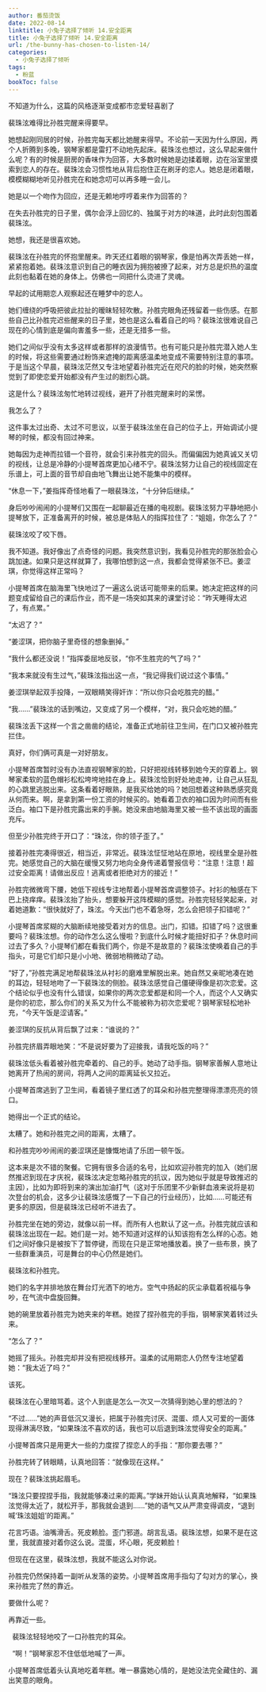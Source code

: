 ```yaml
---
author: 番茄烫饭
date: 2022-08-14
linktitle: 小兔子选择了倾听 14.安全距离
title: 小兔子选择了倾听 14.安全距离
url: /the-bunny-has-chosen-to-listen-14/
categories:
  - 小兔子选择了倾听
tags:
  - 粉蓝
bookToc: false
---
```


不知道为什么，这篇的风格逐渐变成都市恋爱轻喜剧了

<!--more-->






裴珠泫难得比孙胜完醒来得要早。

她想起刚同居的时候，孙胜完每天都比她醒来得早。不论前一天因为什么原因，两个人折腾到多晚，钢琴家都是雷打不动地先起床。裴珠泫也想过，这么早起来做什么呢？有的时候是厨房的香味作为回答，大多数时候她是边揉着眼，边在浴室里摸索到恋人的存在。裴珠泫会习惯性地从背后抱住正在刷牙的恋人。她总是闭着眼，模模糊糊地听见孙胜完在和她念叨可以再多睡一会儿。

她是以一个吻作为回应，还是无赖地哼哼着来作为回答的？

在失去孙胜完的日子里，偶尔会浮上回忆的、独属于对方的味道，此时此刻包围着裴珠泫。

她想，我还是很喜欢她。

裴珠泫在孙胜完的怀抱里醒来。昨天还红着眼的钢琴家，像是怕再次弄丢她一样，紧紧抱着她。裴珠泫意识到自己的睡衣因为拥抱被撩了起来，对方总是炽热的温度此刻也黏着在她的身体上。仿佛也一同把什么烫进了灵魂。

早起的试用期恋人观察起还在睡梦中的恋人。

她们缠绕的呼吸把彼此拉扯的暧昧轻轻吹散。孙胜完眼角还残留着一些伤感。在那些自己比孙胜完迟些醒来的日子里，她也是这么看着自己的吗？裴珠泫很难说自己现在的心情到底是偏向害羞多一些，还是无措多一些。

她们之间似乎没有太多这样或者那样的浪漫情节。也有可能只是孙胜完潜入她人生的时候，将这些需要通过粉饰来遮掩的距离感温柔地变成不需要特别注意的事项。于是当这个早晨，裴珠泫茫然又专注地望着孙胜完近在咫尺的脸的时候，她突然察觉到了即使恋爱开始都没有产生过的剧烈心跳。

这是什么？裴珠泫匆忙地转过视线，避开了孙胜完醒来时的呆愣。

我怎么了？
 


这件事太过出奇、太过不可思议，以至于裴珠泫坐在自己的位子上，开始调试小提琴的时候，都没有回过神来。

她每因为走神而拉错一个音符，就会引来孙胜完的回头。而偏偏因为她真诚又关切的视线，让总是冷静的小提琴首席更加心绪不宁。裴珠泫努力让自己的视线固定在乐谱上，可上面的音节却自由地飞舞出让她不能集中的模样。

“休息一下，”姜指挥奇怪地看了一眼裴珠泫，“十分钟后继续。”

身后吵吵闹闹的小提琴们又围在一起聊最近在播的电视剧。裴珠泫努力平静地把小提琴放下，正准备离开的时候，被总是体贴人的指挥拉住了：“姐姐，你怎么了？”

裴珠泫咬了咬下唇。

我不知道。我好像出了点奇怪的问题。我突然意识到，我看见孙胜完的那张脸会心跳加速。如果只是这样就算了，我哪怕想到这一点，我都会觉得紧张不已。姜涩琪，你觉得这样正常吗？

小提琴首席在脑海里飞快地过了一遍这么说话可能带来的后果。她决定把这样的问题变成留给自己的课后作业，而不是一场突如其来的课堂讨论：“昨天睡得太迟了，有点累。”

“太迟了？”

“姜涩琪，把你脑子里奇怪的想象删掉。”

“我什么都还没说！”指挥委屈地反驳，“你不生胜完的气了吗？”

“我本来就没有生过气，”裴珠泫指出这一点，“我记得我们说过这个事情。”

姜涩琪举起双手投降，一双眼睛笑得奸诈：“所以你只会吃胜完的醋。”

“我……”裴珠泫的话到嘴边，又变成了另一个模样，“对，我只会吃她的醋。”

裴珠泫丢下这样一个言之凿凿的结论，准备正式地前往卫生间，在门口又被孙胜完拦住。

真好，你们俩可真是一对好朋友。

小提琴首席暂时没有办法直视钢琴家的脸，只好把视线转移到她今天的穿着上。钢琴家柔软的蓝色帽衫松松垮垮地挂在身上。裴珠泫恰到好处地走神，让自己从狂乱的心跳里逃脱出来。这条看着好眼熟，是我买给她的吗？她回想着这种熟悉感究竟从何而来。啊，是拿到第一份工资的时候买的。她看着卫衣的袖口因为时间而有些泛白。袖口下是孙胜完露出来的手腕。她没来由地脑海里又被一些不该出现的画面充斥。

但至少孙胜完终于开口了：“珠泫，你的领子歪了。”

接着孙胜完凑得很近，相当近，非常近。裴珠泫怔怔地站在原地，视线里全是孙胜完。她感觉自己的大脑在缓慢又努力地向全身传递着警报信号：“注意！注意！超过安全距离！请做出反应！逃离或者拒绝对方的接近！”

孙胜完微微弯下腰，她低下视线专注地帮着小提琴首席调整领子。衬衫的触感在下巴上挠痒痒。裴珠泫抬了抬头，想要躲开这阵模糊的感觉。孙胜完轻轻笑起来，对着她道歉：“很快就好了，珠泫。今天出门也不着急呀，怎么会把领子扣错呢？”

小提琴首席浆糊的大脑断续地接受着对方的信息。出门，扣错。扣错了吗？这很重要吗？裴珠泫想。你的动作怎么这么慢啦？到底什么时候才能扭好扣子？休息时间过去了多久？小提琴们都在看我们两个，你是不是故意的？裴珠泫使唤着自己的手指头，可是它们却只是小小地、微弱地稍微动了动。

“好了，”孙胜完满足地帮裴珠泫从衬衫的磨难里解脱出来。她自然又亲昵地凑在她的耳边，轻轻地吻了一下裴珠泫的侧脸。裴珠泫感觉自己僵硬得像是初次恋爱。这个结论似乎也没有什么错误，如果你的两次恋爱都是和同一个人，而这个人又确实是你的初恋，那么你们的关系又为什么不能被称为初次恋爱呢？钢琴家轻松地补充，“今天午饭是涩请客。”

姜涩琪的反抗从背后飘了过来：“谁说的？”

孙胜完挤眉弄眼地笑：“不是说好要为了迎接我，请我吃饭的吗？”

裴珠泫低头看着被孙胜完牵着的、自己的手。她动了动手指。钢琴家善解人意地让她离开了热闹的房间，将两人之间的距离延长又拉近。

小提琴首席逃到了卫生间，看着镜子里红透了的耳朵和孙胜完整理得漂漂亮亮的领口。

她得出一个正式的结论。

太糟了。她和孙胜完之间的距离，太糟了。
 


和孙胜完吵吵闹闹的姜涩琪还是慷慨地请了乐团一顿午饭。

这本来是次不错的聚餐。它拥有很多合适的名号，比如欢迎孙胜完的加入（她们居然推迟到现在才庆祝，裴珠泫决定忽略孙胜完的抗议，因为她似乎就是导致推迟的主因），比如为即将到来的演出加油打气（这对于乐团里不少新鲜血液来说将是初次登台的机会，这多少让裴珠泫感慨了一下自己的行业经历），比如……可能还有更多的原因，但是裴珠泫已经听不进去了。

孙胜完坐在她的旁边，就像以前一样。而所有人也默认了这一点。孙胜完就应该和裴珠泫出现在一起。她们是一对。她不知道对这样的认知该抱有怎么样的心态。她们之间好像只是被按下了暂停键，而现在只是正常地播放着。换了一些布景，换了一些群重演员，可是舞台的中心仍然是她们。

裴珠泫和孙胜完。

她们的名字并排地放在舞台灯光洒下的地方。空气中扬起的灰尘承载着祝福与争吵，在气流中盘旋回舞。

她的碗里放着孙胜完为她夹来的年糕。她捏了捏孙胜完的手指，钢琴家笑着转过头来。

“怎么了？”

她摇了摇头。孙胜完却并没有把视线移开。温柔的试用期恋人仍然专注地望着她：“我太近了吗？”

该死。

裴珠泫在心里暗骂着。这个人到底是怎么一次又一次猜得到她心里的想法的？

“不过……”她的声音低沉又漫长，把属于孙胜完讨厌、混蛋、烦人又可爱的一面体现得淋漓尽致，“如果珠泫不喜欢的话，我也可以后退到珠泫觉得安全的距离。”

小提琴首席只是用更大一些的力度捏了捏恋人的手指：“那你要去哪？”

孙胜完转了转眼睛，认真地回答：“就像现在这样。”

现在？裴珠泫挑起眉毛。

“珠泫只要捏捏手指，我就能够凑过来的距离。”学妹开始认认真真地解释，“如果珠泫觉得太近了，就松开手，那我就会退到……”她的语气又从严肃变得调皮，“退到喊‘珠泫姐姐’的距离。”

花言巧语。油嘴滑舌。死皮赖脸。歪门邪道。胡言乱语。裴珠泫想，如果不是在这里，我就直接对着你这么说。混蛋，坏心眼，死皮赖脸！

但现在在这里，裴珠泫想，我就不能这么对你说。

孙胜完仍然保持着一副听从发落的姿势。小提琴首席用手指勾了勾对方的掌心，换来孙胜完了然的靠近。

要做什么呢？

再靠近一些。


 
裴珠泫轻轻地咬了一口孙胜完的耳朵。


 
“啊！”钢琴家忍不住低低地喊了一声。

小提琴首席低着头认真地吃着年糕。唯一暴露她心情的，是她没法完全藏住的、漏出笑意的眼角。
